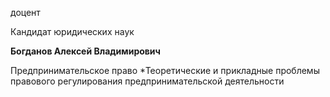 доцент

Кандидат юридических наук

**Богданов Алексей Владимирович**

Предпринимательское право
	*Теоретические и прикладные проблемы правового регулирования предпринимательской деятельности